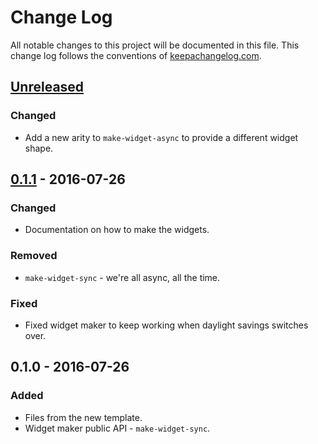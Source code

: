 # Change Log
All notable changes to this project will be documented in this file. This change log follows the conventions of [keepachangelog.com](http://keepachangelog.com/).

## [Unreleased]
### Changed
- Add a new arity to `make-widget-async` to provide a different widget shape.

## [0.1.1] - 2016-07-26
### Changed
- Documentation on how to make the widgets.

### Removed
- `make-widget-sync` - we're all async, all the time.

### Fixed
- Fixed widget maker to keep working when daylight savings switches over.

## 0.1.0 - 2016-07-26
### Added
- Files from the new template.
- Widget maker public API - `make-widget-sync`.

[Unreleased]: https://github.com/your-name/thamesstream/compare/0.1.1...HEAD
[0.1.1]: https://github.com/your-name/thamesstream/compare/0.1.0...0.1.1
